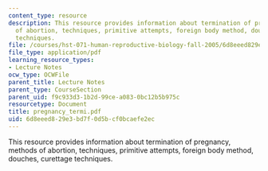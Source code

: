 ```yaml
---
content_type: resource
description: This resource provides information about termination of pregnancy, methods
  of abortion, techniques, primitive attempts, foreign body method, douches, curettage
  techniques.
file: /courses/hst-071-human-reproductive-biology-fall-2005/6d8eeed829e3bd7f0d5bcf0bcaefe2ec_pregnancy_termi.pdf
file_type: application/pdf
learning_resource_types:
- Lecture Notes
ocw_type: OCWFile
parent_title: Lecture Notes
parent_type: CourseSection
parent_uid: f9c933d3-1b2d-99ce-a083-0bc12b5b975c
resourcetype: Document
title: pregnancy_termi.pdf
uid: 6d8eeed8-29e3-bd7f-0d5b-cf0bcaefe2ec
---
```

This resource provides information about termination of pregnancy, methods of abortion, techniques, primitive attempts, foreign body method, douches, curettage techniques.

